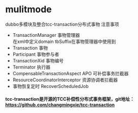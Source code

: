 # mulitmode
dubbo多模块及整合tcc-transaction分布式事物
注意事项
- TransactionManager 事物管理器  
在xml中定义domain tbSuffix在事物管理器中使用到
- Transaction 事物
- Participant 事物参与者
- TransactionXid  事物编号
- Terminator 执行器
- CompensableTransactionAspect APO 可补偿事务拦截器
- ResourceCoordinatorInterceptor 资源协调者拦截器
- 事物恢复定时 RecoverScheduledJob
#### tcc-transaction是开源的TCC补偿性分布式事务框架，git地址：https://github.com/changmingxie/tcc-transaction 
